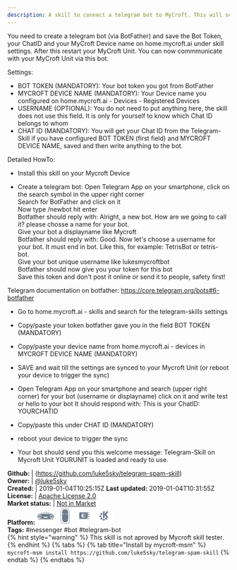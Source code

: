 ```yaml
---
description: A skill to connect a telegram bot to MyCroft. This will send you everything that is happening, if you are looking for the "normal" telegram skill -> https://github.com/luke5sky/telegram-skill
---
```

You need to create a telegram bot (via BotFather) and save the Bot Token, your ChatID and your MyCroft Device name on home.mycroft.ai under skill settings.
After this restart your MyCroft Unit.
You can now commmunicate with your MyCroft Unit via this bot.

Settings:
- BOT TOKEN (MANDATORY): Your bot token you got from BotFather
- MYCROFT DEVICE NAME (MANDATORY): Your Device name you configured on home.mycroft.ai - Devices - Registered Devices
- USERNAME (OPTIONAL): You do not need to put anything here, the skill does not use this field. It is only for yourself to know which Chat ID belongs to whom
- CHAT ID (MANDATORY): You will get your Chat ID from the Telegram-Skill if you have configured BOT TOKEN (first field) and MYCROFT DEVICE NAME, saved and then write anything to the bot.

Detailed HowTo:

- Install this skill on your Mycroft Device

- Create a telegram bot:
Open Telegram App on your smartphone, click on the search symbol in the upper right corner<br/>
Search for BotFather and click on it<br/>
Now type /newbot hit enter<br/>
Botfather should reply with: Alright, a new bot. How are we going to call it? please chosse a name for your bot.<br/>
Give your bot a displayname like Mycroft<br/>
Botfather should reply with: Good. Now let's choose a username for your bot. It must end in bot. Like this, for example: TetrisBot or tetris-bot.<br/>
Give your bot unique username like lukesmycroftbot<br/>
Botfather should now give you your token for this bot<br/>
Save this token and don't post it online or send it to people, safety first!<br/>

Telegram documentation on botfather: https://core.telegram.org/bots#6-botfather

- Go to home.mycroft.ai - skills and search for the telegram-skills settings

- Copy/paste your token botfather gave you in the field BOT TOKEN (MANDATORY)

- Copy/paste your device name from home.mycroft.ai - devices in MYCROFT DEVICE NAME (MANDATORY)

- SAVE and wait till the settings are synced to your Mycroft Unit (or reboot your device to trigger the sync)

- Open Telegram App on your smartphone and search (upper right corner) for your bot (username or displayname) click on it and write test or hello to your bot
It should respond with: This is your ChatID: YOURCHATID

- Copy/paste this under CHAT ID (MANDATORY)

- reboot your device to trigger the sync

- Your bot should send you this welcome message: Telegram-Skill on Mycroft Unit YOURUNIT is loaded and ready to use.

**Github:** | (https://github.com/luke5sky/telegram-spam-skill)  
**Owner:** | [@luke5sky](https://github.com/luke5sky)  
**Created:** | 2019-01-04T10:25:15Z  **Last updated:** 2019-01-04T10:31:55Z  
**License:** | [Apache License 2.0](https://api.github.com/licenses/apache-2.0)  
**Market status:** | [Not in Market](https://market.mycroft.ai/skill/)  
**Platform:**   ![](.gitbook/assets/mark-1-icon.png)  ![](.gitbook/assets/mark-2-icon.png)  ![](.gitbook/assets/picroft-icon.png)  ![](.gitbook/assets/kde.png)   
**Tags:** \#messenger \#bot \#telegram-bot   
{% hint style="warning" %}
This skill is not aproved by Mycroft skill tester.
{% endhint %}
  {% tabs %}
{% tab title="Install by mycroft-msm" %}
``` mycroft-msm install https://github.com/luke5sky/telegram-spam-skill```
{% endtab %}
  {% endtabs %}
  